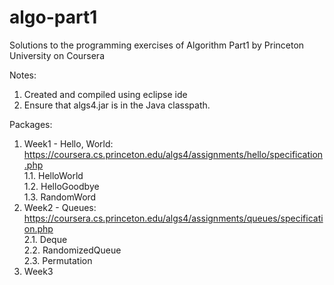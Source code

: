 # algo-part1
Solutions to the programming exercises of Algorithm Part1 by Princeton University on Coursera

Notes:
1. Created and compiled using eclipse ide
2. Ensure that algs4.jar is in the Java classpath.

Packages:
1. Week1 - Hello, World: https://coursera.cs.princeton.edu/algs4/assignments/hello/specification.php
</br>1.1. HelloWorld
</br>1.2. HelloGoodbye
</br>1.3. RandomWord
2. Week2 - Queues: https://coursera.cs.princeton.edu/algs4/assignments/queues/specification.php
</br>2.1. Deque
</br>2.2. RandomizedQueue
</br>2.3. Permutation
3. Week3

